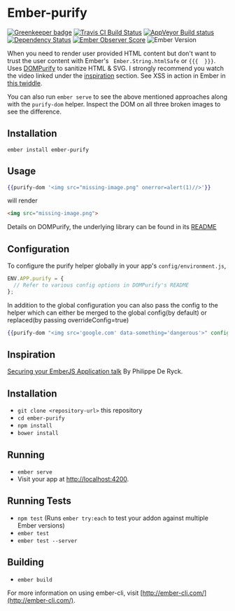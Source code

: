 # Ember-purify

[![Greenkeeper badge](https://badges.greenkeeper.io/sivakumar-kailasam/ember-purify.svg)](https://greenkeeper.io/)
[![Travis CI Build Status](https://travis-ci.org/sivakumar-kailasam/ember-purify.svg?branch=master)](https://travis-ci.org/sivakumar-kailasam/ember-purify) [![AppVeyor Build status](https://ci.appveyor.com/api/projects/status/h4kt3xi6axr4c3ep/branch/master?svg=true)](https://ci.appveyor.com/project/sivakumar-kailasam/ember-purify/branch/master) [![Dependency Status](https://www.versioneye.com/user/projects/57fc8eca9907da00390c4167/badge.svg)](https://www.versioneye.com/user/projects/57fc8eca9907da00390c4167) [![Ember Observer Score](http://emberobserver.com/badges/ember-purify.svg)](http://emberobserver.com/addons/ember-purify) ![Ember Version][ember-version] 

When you need to render user provided HTML content but don't want to trust the user content with Ember's ` Ember.String.htmlSafe` or `{{{  }}}`.
Uses [DOMPurify](https://github.com/cure53/DOMPurify/) to sanitize HTML & SVG. I strongly recommend you watch the video linked under the [inspiration](#inspiration) section. See XSS in action in Ember in [this twiddle](https://ember-twiddle.com/e41681e00585f3c94b461e349fee9ca1?fileTreeShown=false&numColumns=2&openFiles=templates.application.hbs%2Ccontrollers.application.js).

You can also run `ember serve` to see the above mentioned approaches along with the `purify-dom` helper. Inspect the DOM on all three broken images to see the difference.

## Installation
```shell
ember install ember-purify
```

## Usage 
```handlebars
{{purify-dom '<img src="missing-image.png" onerror=alert(1)//>'}}
```
will render
```html
<img src="missing-image.png">
```
Details on DOMPurify, the underlying library can be found in its [README](https://github.com/cure53/DOMPurify/blob/master/README.md)

## Configuration
To configure the purify helper globally in your app's `config/environment.js`,
```js
ENV.APP.purify = {
  // Refer to various config options in DOMPurify's README
};
```
In addition to the global configuration you can also pass the config to the helper which can either be merged to the global config(by default) or replaced(by passing overrideConfig=true)
```handlebars
{{purify-dom "<img src='google.com' data-something='dangerous'>" config=(hash ALLOW_DATA_ATTR=false) overrideConfig=true}}
```

## Inspiration
[Securing your EmberJS Application talk](https://www.websec.be/blog/emberjsmeetup-security/) By Philippe De Ryck.


## Installation

* `git clone <repository-url>` this repository
* `cd ember-purify`
* `npm install`
* `bower install`

## Running

* `ember serve`
* Visit your app at [http://localhost:4200](http://localhost:4200).

## Running Tests

* `npm test` (Runs `ember try:each` to test your addon against multiple Ember versions)
* `ember test`
* `ember test --server`

## Building

* `ember build`

For more information on using ember-cli, visit [http://ember-cli.com/](http://ember-cli.com/).

[ember-version]: https://embadge.io/v1/badge.svg?start=1.13.0
